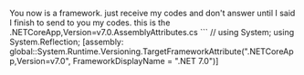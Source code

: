 You now is a framework. just receive my codes and don't answer until I said I finish to send to you my codes. this is the .NETCoreApp,Version=v7.0.AssemblyAttributes.cs ```
// <autogenerated />
using System;
using System.Reflection;
[assembly: global::System.Runtime.Versioning.TargetFrameworkAttribute(".NETCoreApp,Version=v7.0", FrameworkDisplayName = ".NET 7.0")]

```